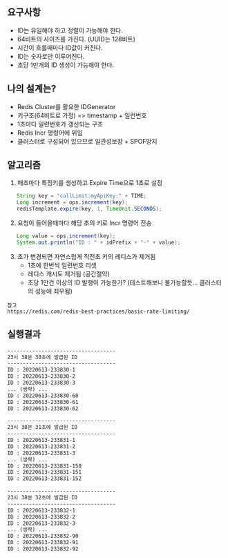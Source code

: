 ## 요구사항
- ID는 유일해야 하고 정렬이 가능해야 한다.
- 64비트의 사이즈를 가진다. (UUID는 128비트)
- 시간이 흐를때마다 ID값이 커진다.
- ID는 숫자로만 이루어진다.
- 초당 1만개의 ID 생성이 가능해야 한다.


## 나의 설계는?
- Redis Cluster를 활요한 IDGenerator
- 키구조(64비트로 가정)  =>  timestamp + 일런번호
- 1초마다 일련번호가 갱신되는 구조
- Redis Incr 명령어에 위임 
- 클러스터로 구성되어 있으므로 일관성보장 + SPOF방지


## 알고리즘
1. 매초마다 특정키를 생성하고 Expire Time으로 1초로 설정
``` java
   String key = "callLimit:myApiKey:" + TIME;
   Long increment = ops.increment(key);
   redisTemplate.expire(key, 1, TimeUnit.SECONDS);
```   

2. 요청이 들어올때마다 해당 초의 키로 Incr 명령어 전송
``` java
   Long value = ops.increment(key);
   System.out.println("ID : " + idPrefix + "-" + value);
```   
   
3. 초가 변경되면 자연스럽게 직전초 키의 레디스가 제거됨
   - 1초에 한번씩 일련번호 리셋
   - 레디스 캐시도 제거됨 (공간절약)
   - 초당 1만건 이상의 ID 발행이 가능한가? (테스트해보니 불가능할듯... 클러스터의 성능에 죄우됨)

``` link
참고
https://redis.com/redis-best-practices/basic-rate-limiting/
```


## 실행결과

``` txt
-----------------------------------
23시 38분 30초에 발급된 ID
-----------------------------------
ID : 20220613-233830-1
ID : 20220613-233830-2
ID : 20220613-233830-3
... (생략) ...
ID : 20220613-233830-60
ID : 20220613-233830-61
ID : 20220613-233830-62

-----------------------------------
23시 38분 31초에 발급된 ID
-----------------------------------
ID : 20220613-233831-1
ID : 20220613-233831-2
ID : 20220613-233831-3
... (생략) ...
ID : 20220613-233831-150
ID : 20220613-233831-151
ID : 20220613-233831-152

-----------------------------------
23시 38분 32초에 발급된 ID
-----------------------------------
ID : 20220613-233832-1
ID : 20220613-233832-2
ID : 20220613-233832-3
... (생략) ...
ID : 20220613-233832-90
ID : 20220613-233832-91
ID : 20220613-233832-92

```


